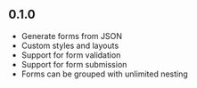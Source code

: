 ## 0.1.0

- Generate forms from JSON
- Custom styles and layouts
- Support for form validation
- Support for form submission
- Forms can be grouped with unlimited nesting
